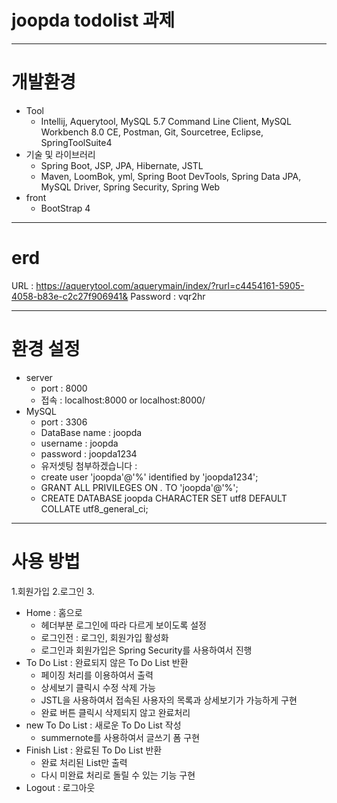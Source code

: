 # joopda todolist 과제

---

# 개발환경
+ Tool
  + Intellij, Aquerytool, MySQL 5.7 Command Line Client, MySQL Workbench 8.0 CE, Postman, Git, Sourcetree, Eclipse, SpringToolSuite4
+ 기술 및 라이브러리
  + Spring Boot, JSP, JPA, Hibernate, JSTL
  + Maven, LoomBok, yml, Spring Boot DevTools, Spring Data JPA, MySQL Driver, Spring Security, Spring Web
+ front
  + BootStrap 4

---
# erd
URL : https://aquerytool.com/aquerymain/index/?rurl=c4454161-5905-4058-b83e-c2c27f906941&
Password : vqr2hr

---
# 환경 설정
+ server
  + port : 8000
  + 접속 : localhost:8000 or localhost:8000/
+ MySQL
  + port : 3306
  + DataBase name : joopda
  + username : joopda
  + password : joopda1234
  + 유저셋팅 첨부하겠습니다 : 
  + create user 'joopda'@'%' identified by 'joopda1234';
  + GRANT ALL PRIVILEGES ON *.* TO 'joopda'@'%';
  + CREATE DATABASE joopda CHARACTER SET utf8 DEFAULT COLLATE utf8_general_ci;

---
# 사용 방법
1.회원가입
2.로그인
3.
+ Home : 홈으로
  + 헤더부분 로그인에 따라 다르게 보이도록 설정
  + 로그인전 : 로그인, 회원가입 활성화
  + 로그인과 회원가입은 Spring Security를 사용하여서 진행
+ To Do List : 완료되지 않은 To Do List 반환
  + 페이징 처리를 이용하여서 출력
  + 상세보기 클릭시 수정 삭제 가능
  + JSTL을 사용하여서 접속된 사용자의 목록과 상세보기가 가능하게 구현
  + 완료 버튼 클릭시 삭제되지 않고 완료처리
+ new To Do List : 새로운 To Do List 작성
  + summernote를 사용하여서 글쓰기 폼 구현
+ Finish List : 완료된 To Do List 반환
  + 완료 처리된 List만 출력
  + 다시 미완료 처리로 돌릴 수 있는 기능 구현
+ Logout : 로그아웃

